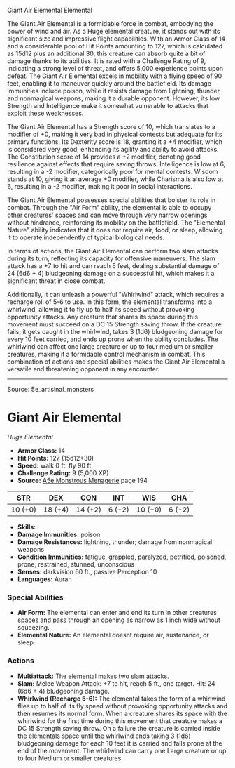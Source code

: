 <MonsterName/>Giant Air Elemental</MonsterName>
<CreatureType/>Elemental</CreatureType>

<summary>The Giant Air Elemental is a formidable force in combat, embodying the power of wind and air. As a Huge elemental creature, it stands out with its significant size and impressive flight capabilities. With an Armor Class of 14 and a considerable pool of Hit Points amounting to 127, which is calculated as 15d12 plus an additional 30, this creature can absorb quite a bit of damage thanks to its abilities. It is rated with a Challenge Rating of 9, indicating a strong level of threat, and offers 5,000 experience points upon defeat. The Giant Air Elemental excels in mobility with a flying speed of 90 feet, enabling it to maneuver quickly around the battlefield. Its damage immunities include poison, while it resists damage from lightning, thunder, and nonmagical weapons, making it a durable opponent. However, its low Strength and Intelligence make it somewhat vulnerable to attacks that exploit these weaknesses.</summary>

<detail>

The Giant Air Elemental has a Strength score of 10, which translates to a modifier of +0, making it very bad in physical contests but adequate for its primary functions. Its Dexterity score is 18, granting it a +4 modifier, which is considered very good, enhancing its agility and ability to avoid attacks. The Constitution score of 14 provides a +2 modifier, denoting good resilience against effects that require saving throws. Intelligence is low at 6, resulting in a -2 modifier, categorically poor for mental contests. Wisdom stands at 10, giving it an average +0 modifier, while Charisma is also low at 6, resulting in a -2 modifier, making it poor in social interactions.

The Giant Air Elemental possesses special abilities that bolster its role in combat. Through the "Air Form" ability, the elemental is able to occupy other creatures' spaces and can move through very narrow openings without hindrance, reinforcing its mobility on the battlefield. The "Elemental Nature" ability indicates that it does not require air, food, or sleep, allowing it to operate independently of typical biological needs.

In terms of actions, the Giant Air Elemental can perform two slam attacks during its turn, reflecting its capacity for offensive maneuvers. The slam attack has a +7 to hit and can reach 5 feet, dealing substantial damage of 24 (6d6 + 4) bludgeoning damage on a successful hit, which makes it a significant threat in close combat. 

Additionally, it can unleash a powerful "Whirlwind" attack, which requires a recharge roll of 5-6 to use. In this form, the elemental transforms into a whirlwind, allowing it to fly up to half its speed without provoking opportunity attacks. Any creature that shares its space during this movement must succeed on a DC 15 Strength saving throw. If the creature fails, it gets caught in the whirlwind, takes 3 (1d6) bludgeoning damage for every 10 feet carried, and ends up prone when the ability concludes. The whirlwind can affect one large creature or up to four medium or smaller creatures, making it a formidable control mechanism in combat. This combination of actions and special abilities makes the Giant Air Elemental a versatile and threatening opponent in any encounter.</detail>



---

Source: 5e_artisinal_monsters

# Giant Air Elemental

*Huge* *Elemental*

- **Armor Class:** 14
- **Hit Points:** 127 (15d12+30)
- **Speed:** walk 0 ft. fly 90 ft.
- **Challenge Rating:** 9 (5,000 XP)
- **Source:** [A5e Monstrous Menagerie](https://enpublishingrpg.com/products/level-up-monstrous-menagerie-a5e) page 194

| STR | DEX | CON | INT | WIS | CHA |
| --- | --- | --- | --- | --- | --- |
| 10 (+0) | 18 (+4) | 14 (+2) | 6 (-2) | 10 (+0) | 6 (-2) |

- **Skills:** 
- **Damage Immunities:** poison
- **Damage Resistances:** lightning, thunder; damage from nonmagical weapons
- **Condition Immunities:** fatigue, grappled, paralyzed, petrified, poisoned, prone, restrained, stunned, unconscious
- **Senses:** darkvision 60 ft., passive Perception 10
- **Languages:** Auran

### Special Abilities

- **Air Form:** The elemental can enter and end its turn in other creatures spaces and pass through an opening as narrow as 1 inch wide without squeezing.
- **Elemental Nature:** An elemental doesnt require air, sustenance, or sleep.

### Actions

- **Multiattack:** The elemental makes two slam attacks.
- **Slam:** Melee Weapon Attack: +7 to hit, reach 5 ft., one target. Hit: 24 (6d6 + 4) bludgeoning damage.
- **Whirlwind (Recharge 5-6):** The elemental takes the form of a whirlwind  flies up to half of its fly speed without provoking opportunity attacks  and then resumes its normal form. When a creature shares its space with the whirlwind for the first time during this movement  that creature makes a DC 15 Strength saving throw. On a failure  the creature is carried inside the elementals space until the whirlwind ends  taking 3 (1d6) bludgeoning damage for each 10 feet it is carried  and falls prone at the end of the movement. The whirlwind can carry one Large creature or up to four Medium or smaller creatures.





